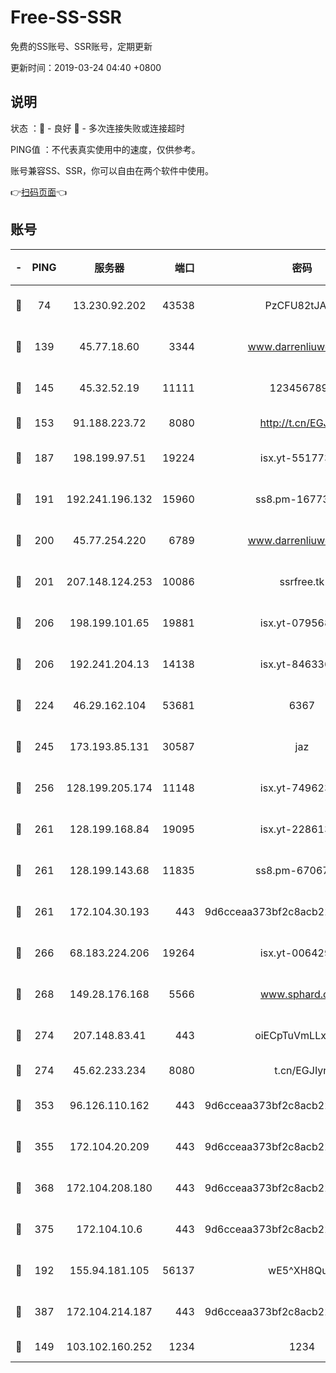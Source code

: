 # Free-SS-SSR

免费的SS账号、SSR账号，定期更新

更新时间：2019-03-24 04:40 +0800

## 说明

状态     ：🙂 - 良好 🙁 - 多次连接失败或连接超时

PING值   ：不代表真实使用中的速度，仅供参考。

账号兼容SS、SSR，你可以自由在两个软件中使用。

👉[扫码页面](https://liesauer.github.io/Free-SS-SSR/)👈

## 账号

|-|PING|服务器|端口|密码|加密方式|区域|
|:----:|:----:|:-----:|-----:|:----:|:----:|:----:|
|🙂|74|13.230.92.202|43538|PzCFU82tJAdZ|aes-256-cfb|JP|
|🙂|139|45.77.18.60|3344|www.darrenliuwei.com|aes-256-cfb|JP|
|🙂|145|45.32.52.19|11111|1234567890|aes-256-cfb|JP|
|🙂|153|91.188.223.72|8080|http://t.cn/EGJIyrl|rc4-md5|RU|
|🙂|187|198.199.97.51|19224|isx.yt-55177306|aes-256-cfb|US|
|🙂|191|192.241.196.132|15960|ss8.pm-16773447|aes-256-cfb|US|
|🙂|200|45.77.254.220|6789|www.darrenliuwei.com|aes-256-cfb|SG|
|🙂|201|207.148.124.253|10086|ssrfree.tk|aes-256-cfb|SG|
|🙂|206|198.199.101.65|19881|isx.yt-07956810|aes-256-cfb|US|
|🙂|206|192.241.204.13|14138|isx.yt-84633628|aes-256-cfb|US|
|🙂|224|46.29.162.104|53681|6367|aes-128-ctr|RU|
|🙂|245|173.193.85.131|30587|jaz|aes-256-cfb|US|
|🙂|256|128.199.205.174|11148|isx.yt-74962394|aes-256-cfb|SG|
|🙂|261|128.199.168.84|19095|isx.yt-22861351|aes-256-cfb|SG|
|🙂|261|128.199.143.68|11835|ss8.pm-67067139|aes-256-cfb|SG|
|🙂|261|172.104.30.193|443|9d6cceaa373bf2c8acb22e60b6a58be6|aes-256-cfb|US|
|🙂|266|68.183.224.206|19264|isx.yt-00642976|aes-256-cfb|SG|
|🙂|268|149.28.176.168|5566|www.sphard.com|aes-256-cfb|AU|
|🙂|274|207.148.83.41|443|oiECpTuVmLLxk4Ts|aes-256-cfb|AU|
|🙂|274|45.62.233.234|8080|t.cn/EGJIyrl|rc4-md5|CA|
|🙂|353|96.126.110.162|443|9d6cceaa373bf2c8acb22e60b6a58be6|aes-256-cfb|US|
|🙂|355|172.104.20.209|443|9d6cceaa373bf2c8acb22e60b6a58be6|aes-256-cfb|US|
|🙂|368|172.104.208.180|443|9d6cceaa373bf2c8acb22e60b6a58be6|aes-256-cfb|US|
|🙂|375|172.104.10.6|443|9d6cceaa373bf2c8acb22e60b6a58be6|aes-256-cfb|US|
|🙂|192|155.94.181.105|56137|wE5^XH8Quw|aes-256-cfb|US|
|🙂|387|172.104.214.187|443|9d6cceaa373bf2c8acb22e60b6a58be6|aes-256-cfb|US|
|🙁|149|103.102.160.252|1234|1234|rc4-md5|JP|
